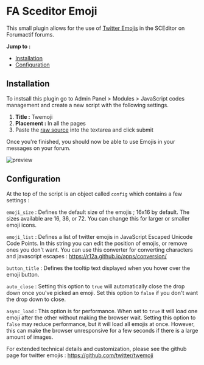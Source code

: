 # FA Sceditor Emoji

This small plugin allows for the use of [Twitter Emojis](https://github.com/twitter/twemoji) in the SCEditor on Forumactif forums.

**Jump to :**
- [Installation](#installation)
- [Configuration](#configuration)

## Installation

To instsall this plugin go to Admin Panel > Modules > JavaScript codes management and create a new script with the following settings.

1. **Title :** Twemoji
2. **Placement :** In all the pages
3. Paste the [raw source](https://raw.githubusercontent.com/SethClydesdale/fa-sceditor-emoji/master/twemoji-button.js) into the textarea and click submit

Once you're finished, you should now be able to use Emojis in your messages on your forum.

![preview](http://i21.servimg.com/u/f21/18/21/41/30/captu111.png)

## Configuration

At the top of the script is an object called ``config`` which contains a few settings :

``emoji_size`` : Defines the default size of the emojis ; 16x16 by default. The sizes available are 16, 36, or 72. You can change this for larger or smaller emoji icons.

``emoji_list`` : Defines a list of twitter emojis in JavaScript Escaped Unicode Code Points. In this string you can edit the position of emojis, or remove ones you don't want. You can use this converter for converting characters and javascript escapes : https://r12a.github.io/apps/conversion/

``button_title`` : Defines the tooltip text displayed when you hover over the emoji button. 

``auto_close`` : Setting this option to ``true`` will automatically close the drop down once you've picked an emoji. Set this option to ``false`` if you don't want the drop down to close.

``async_load`` : This option is for performance. When set to ``true`` it will load one emoji after the other without making the browser wait. Setting this option to ``false`` may reduce performance, but it will load all emojis at once. However, this can make the browser unresponsive for a few seconds if there is a large amount of images.

For extended technical details and customization, please see the github page for twitter emojis : https://github.com/twitter/twemoji
